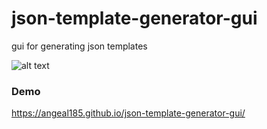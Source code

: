 # json-template-generator-gui

gui for generating json templates

![alt text](https://farm5.staticflickr.com/4277/35675083462_cc4f7f0c2a.jpg)

### Demo

https://angeal185.github.io/json-template-generator-gui/